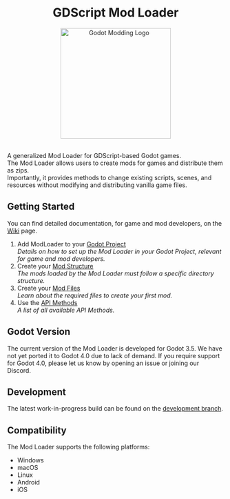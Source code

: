 <div align="center">

# GDScript Mod Loader

<img alt="Godot Modding Logo" src="https://github.com/KANAjetzt/godot-mod-loader/assets/41547570/44df4f33-883e-4c1d-baac-06f87b0656f4" width="256" />

</div>

<br />

A generalized Mod Loader for GDScript-based Godot games.  
The Mod Loader allows users to create mods for games and distribute them as zips.  
Importantly, it provides methods to change existing scripts, scenes, and resources without modifying and distributing vanilla game files.

## Getting Started

You can find detailed documentation, for game and mod developers, on the [Wiki](https://github.com/GodotModding/godot-mod-loader/wiki/) page.

1. Add ModLoader to your [Godot Project](https://github.com/GodotModding/godot-mod-loader/wiki/Godot-Project-Setup)   
   *Details on how to set up the Mod Loader in your Godot Project, relevant for game and mod developers.*
2. Create your [Mod Structure](https://github.com/GodotModding/godot-mod-loader/wiki/Mod-Structure)   
   *The mods loaded by the Mod Loader must follow a specific directory structure.*
3. Create your [Mod Files](https://github.com/GodotModding/godot-mod-loader/wiki/Mod-Files)   
   *Learn about the required files to create your first mod.*
4. Use the [API Methods](https://github.com/GodotModding/godot-mod-loader/wiki/ModLoader-API)   
   *A list of all available API Methods.*

## Godot Version
The current version of the Mod Loader is developed for Godot 3.5. We have not yet ported it to Godot 4.0 due to lack of demand. If you require support for Godot 4.0, please let us know by opening an issue or joining our Discord.

## Development
The latest work-in-progress build can be found on the [development branch](https://github.com/GodotModding/godot-mod-loader/tree/development).

## Compatibility
The Mod Loader supports the following platforms:
- Windows
- macOS
- Linux
- Android
- iOS
